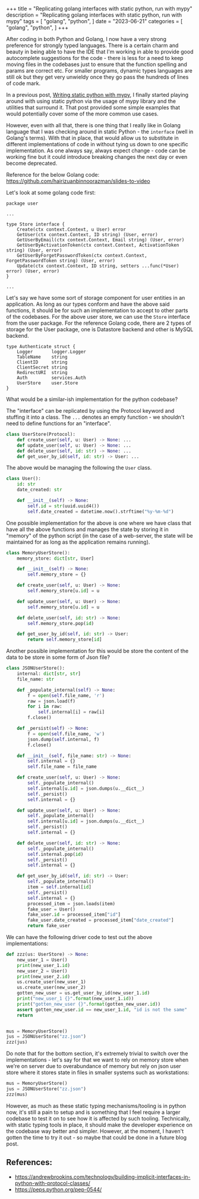 +++
title = "Replicating golang interfaces with static python, run with mypy"
description = "Replicating golang interfaces with static python, run with mypy"
tags = [
    "golang",
    "python",
]
date = "2023-06-21"
categories = [
    "golang",
    "python",
]
+++

After coding in both Python and Golang, I now have a very strong preference for strongly typed languages. There is a certain charm and beauty in being able to have the IDE that I'm working in able to provide good autocomplete suggestions for the code - there is less for a need to keep moving files in the codebases just to ensure that the function spelling and params are correct etc. For smaller programs, dynamic types languages are still ok but they get very unwieldy once they go pass the hundreds of lines of code mark.

In a previous post, [Writing static python with mypy](/writing-static-python-with-mypy), I finally started playing around with using static python via the usage of mypy library and the utilities that surround it. That post provided some simple examples that would potentially cover some of the more common use cases.

However, even with all that, there is one thing that I really like in Golang language that I was checking around in static Python - the `interface` (well in Golang's terms). With that in place, that would allow us to substitute in different implementations of code in without tying us down to one specific implementation. As one always say, always expect change - code can be working fine but it could introduce breaking changes the next day or even become deprecated.

Reference for the below Golang code: https://github.com/hairizuanbinnoorazman/slides-to-video

Let's look at some golang code first:

```golang
package user

...

type Store interface {
	Create(ctx context.Context, u User) error
	GetUser(ctx context.Context, ID string) (User, error)
	GetUserByEmail(ctx context.Context, Email string) (User, error)
	GetUserByActivationToken(ctx context.Context, ActivationToken string) (User, error)
	GetUserByForgetPasswordToken(ctx context.Context, ForgetPasswordToken string) (User, error)
	Update(ctx context.Context, ID string, setters ...func(*User) error) (User, error)
}

...
```

Let's say we have some sort of storage component for user entities in an application. As long as our types conform and have the above said functions, it should be for such an implementation to accept to other parts of the codebases. For the above user store, we can use the `Store` interface from the user package. For the reference Golang code, there are 2 types of storage for the User package, one is Datastore backend and other is MySQL backend.

```golang
type Authenticate struct {
	Logger       logger.Logger
	TableName    string
	ClientID     string
	ClientSecret string
	RedirectURI  string
	Auth         services.Auth
	UserStore    user.Store
}
```

What would be a similar-ish implementation for the python codebase?

The "interface" can be replicated by using the Protocol keyword and stuffing it into a class. The `...` denotes an empty function - we shouldn't need to define functions for an "interface".

```python
class UserStore(Protocol):
    def create_user(self, u: User) -> None: ...
    def update_user(self, u: User) -> None: ...
    def delete_user(self, id: str) -> None: ...
    def get_user_by_id(self, id: str) -> User: ...
```

The above would be managing the following the `User` class.

```python
class User():
    id: str
    date_created: str

    def __init__(self) -> None:
        self.id = str(uuid.uuid4())
        self.date_created = datetime.now().strftime("%y-%m-%d")
```

One possible implementation for the above is one where we have class that have all the above functions and manages the state by storing it in "memory" of the python script (in the case of a web-server, the state will be maintained for as long as the application remains running).

```python
class MemoryUserStore():
    memory_store: dict[str, User]

    def __init__(self) -> None:
        self.memory_store = {}

    def create_user(self, u: User) -> None:
        self.memory_store[u.id] = u

    def update_user(self, u: User) -> None:
        self.memory_store[u.id] = u

    def delete_user(self, id: str) -> None:
        self.memory_store.pop(id)

    def get_user_by_id(self, id: str) -> User:
        return self.memory_store[id]
```

Another possible implementation for this would be store the content of the data to be store in some form of Json file?

```python
class JSONUserStore():
    internal: dict[str, str]
    file_name: str

    def _populate_internal(self) -> None:
        f = open(self.file_name, 'r')
        raw = json.load(f)
        for i in raw:
            self.internal[i] = raw[i]
        f.close()

    def _persist(self) -> None:
        f = open(self.file_name, 'w')
        json.dump(self.internal, f)
        f.close()

    def __init__(self, file_name: str) -> None:
        self.internal = {}
        self.file_name = file_name

    def create_user(self, u: User) -> None:
        self._populate_internal()
        self.internal[u.id] = json.dumps(u.__dict__)
        self._persist()
        self.internal = {}

    def update_user(self, u: User) -> None:
        self._populate_internal()
        self.internal[u.id] = json.dumps(u.__dict__)
        self._persist()
        self.internal = {}

    def delete_user(self, id: str) -> None:
        self._populate_internal()
        self.internal.pop(id)
        self._persist()
        self.internal = {}

    def get_user_by_id(self, id: str) -> User:
        self._populate_internal()
        item = self.internal[id]
        self._persist()
        self.internal = {}
        processed_item = json.loads(item)
        fake_user = User()
        fake_user.id = processed_item["id"]
        fake_user.date_created = processed_item["date_created"]
        return fake_user
```

We can have the following driver code to test out the above implementations:

```python
def zzz(us: UserStore) -> None:
    new_user_1 = User()
    print(new_user_1.id)
    new_user_2 = User()
    print(new_user_2.id)
    us.create_user(new_user_1)
    us.create_user(new_user_2)
    gotten_new_user = us.get_user_by_id(new_user_1.id)
    print("new_user_1 {}".format(new_user_1.id))
    print("gotten_new_user {}".format(gotten_new_user.id))
    assert gotten_new_user.id == new_user_1.id, "id is not the same"
    return


mus = MemoryUserStore()
jus = JSONUserStore("zz.json")
zzz(jus)
```

Do note that for the bottom section, it's extremely trivial to switch over the implementations - let's say for that we want to rely on memory store when we're on server due to overabundance of memory but rely on json user store where it stores state in files in smaller systems such as workstations:

```python
mus = MemoryUserStore()
jus = JSONUserStore("zz.json")
zzz(mus)
```

However, as much as these static typing mechanisms/tooling is in python now, it's still a pain to setup and is something that I feel require a larger codebase to test it on to see how it is affected by such tooling. Technically, with static typing tools in place, it should make the developer experience on the codebase way better and simpler. However, at the moment, I haven't gotten the time to try it out - so maybe that could be done in a future blog post.

## References:
- https://andrewbrookins.com/technology/building-implicit-interfaces-in-python-with-protocol-classes/
- https://peps.python.org/pep-0544/